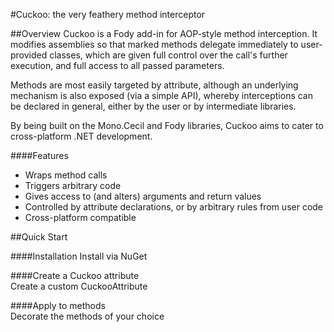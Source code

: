 #Cuckoo: the very feathery method interceptor

##Overview
Cuckoo is a Fody add-in for AOP-style method interception. It modifies assemblies so that marked methods delegate immediately to user-provided classes, which are given full control over the call's further execution, and full access to all passed parameters.

Methods are most easily targeted by attribute, although an underlying mechanism is also exposed (via a simple API), whereby interceptions can be declared in general, either by the user or by intermediate libraries.

By being built on the Mono.Cecil and Fody libraries, Cuckoo aims to cater to cross-platform .NET development.

####Features
 - Wraps method calls
 - Triggers arbitrary code
 - Gives access to (and alters) arguments and return values
 - Controlled by attribute declarations, or by arbitrary rules from user code
 - Cross-platform compatible


##Quick Start

####Installation
Install via NuGet

####Create a Cuckoo attribute  
Create a custom CuckooAttribute


####Apply to methods  
Decorate the methods of your choice
